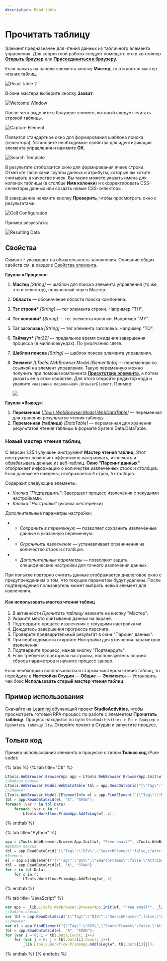 ```yaml
---
description: Read table
---
```


# Прочитать таблицу 


Элемент предназначен для чтения данных из табличного элемента управления. Для корректной работы следует помещать его в контейнер [**Открыть браузер**](https://docs.primo-rpa.ru/primo-rpa/g_elements/el_basic/els_browser/el_browser_open) или [**Присоединиться к браузеру**](https://docs.primo-rpa.ru/primo-rpa/g_elements/el_basic/els_browser/el_browser_attach).

Если нажать на панели элемента кнопку **Мастер**, то откроется мастер чтения таблиц. 

![Read Table 2](<../../../.gitbook/assets/image (207).png>)

В окне мастера выберите кнопку **Захват**.

![Welcome Window](<../../../.gitbook/assets/image (87).png>)

После чего выделите в браузере элемент, который следует считать строкой таблицы.

![Capture Element](<../../../.gitbook/assets/image (237).png>)

Появится стандартное окно для формирования шаблона поиска (селектора). Установите необходимые свойства для идентификации элемента управления и нажмите **ОК**.

![Search Template](<../../../.gitbook/assets/image (129).png>)

В результате отобразится окно для формирования ячеек строки. Отметьте галочками группы данных и атрибуты, которые вы хотите считывать в качестве ячеек. Вы также можете указать имена для колонок таблицы (в столбце **Имя колонки**) и скорректировать CSS-селекторы данных или создать новые CSS-селекторы. 

В завершение нажмите кнопку **Проверить**, чтобы просмотреть окно с результатами.

![Cell Configuration](<../../../.gitbook/assets/image (225).png>)

Пример результата:

![Resulting Data](<../../../.gitbook/assets/image (144).png>)


## Свойства
Символ `*` указывает на обязательность заполнения. Описание общих свойств см. в разделе [Свойства элемента](https://docs.primo-rpa.ru/primo-rpa/primo-studio/process/elements#svoistva-elementa).

**Группа «Процесс»**:

1. **Мастер** *[String]* — шаблон для поиска элемента управления (то же, что и селектор), полученный через Мастер. 
1. **Область**          — обозначение области поиска компонена.
1. **Тэг строки\*** *[String]* — тег элемента строки. Например "TH".
1. **Тэг колонки\*** *[String]* — тег элемента колонки. Например "MY".
1. **Тэг заголовка** *[String]* — тег элемента заголовка. Например "TO".
1. **Таймаут\*** *[Int32]* — предельное время ожидания завершения процесса (в миллисекундах). По умолчанию `10000`.
1. **Шаблон поиска** *[String]* — шаблон поиска элемента управления. 
1. **Элемент** *[LTools.WebBrowser.Model.IElementInfo]* — переменная со ссылкой на элемент управления. Такую переменную можно получить при помощи компонента [**Присутствие элемента**](https://docs.primo-rpa.ru/primo-rpa/g_elements/el_basic/els_uiinteraction/el_exists), а потом указать ее в этом свойстве. Для этого откройте редактор кода и укажите `<название переменной>.BrowserElement`. Пример:

    ![](<../../../.gitbook/assets/execute-js-browser-element.png>)
  

**Группа «Вывод»**:

1. **Переменная** *[LTools.WebBrowser.Model.WebDataTable](https://docs.primo-rpa.ru/primo-rpa/g_elements/el_basic/els_browser/datatypes/webdatatable)]* — переменная для хранения результатов чтения таблицы.
1. **Переменная (таблица)** *[DataTable]* — переменная для хранения результатов чтения таблицы в формате System.Data.DataTable.


###  Новый мастер чтения таблиц

С версии 1.25.1 улучшен инструмент **Мастер чтения таблиц**. Этот инструмент позволяет эффективно настраивать, извлекать и обрабатывать данные из веб-таблиц.
**Окно "Парсинг данных"** отображает информацию о количестве извлечённых строк и столбцов. Если данные не найдены, отображается `0` строк, `0` столбцов. 

Содержит следующие элементы:
  - *Кнопка "Подтвердить"*: Завершает процесс извлечения с текущими настройками.
  - *Кнопка "Настройки"* (иконка шестерёнки)
 
Дополнительные параметры настройки:

   * - *Сохранить в переменную* — позволяет сохранить извлечённые данные в указанную переменную.
   * - *Ограничить извлечение* — устанавливает ограничения на количество строк и столбцов.
   * - *Дополнительные параметры* — позволяют задать специфические настройки для точного извлечения данных.

При попытке повторно считать данные отображается диалоговое окно с предупреждением о том, что текущие параметры будут удалены. После подтверждения пользователь может выбрать новый элемент для извлечения.

#### Как использовать мастер чтения таблиц

1. В активности *Прочитать таблицу* нажмите на кнопку "Мастер".
2. Укажите место считывания данных на экране.
3. Подтвердите процесс извлечения с текущими настройками.
4. Дождитесь завершения прогресса парсинга.
5. Проверьте предварительный результат в окне "Парсинг данных".
6. При необходимости откройте *Настройки* для уточнения параметров извлечения.
7. Подтвердите процесс, нажав кнопку "Подтвердить".
8. Если требуется повторная настройка, воспользуйтесь опцией сброса параметров и начните процесс заново.

Если необходимо воспользоваться старым мастером чтения таблиц, то перейдите в **Настройки Студии** — **Общие** — **Элементы** — Установить чек бокс **Использовать старый мастер чтения таблиц**.

## Пример использования 

Скачайте на [Learning](https://github.com/PrimoRPA/Learning) обучающий проект **StudioActivities**, чтобы просмотреть готовый RPA-процесс по работе с элементом **Прочитать таблицу**. Процесс находится по пути `StudioActivities > Ru > Браузер > Прочитать таблицу.ltw`. Откройте проект в Студии и запустите процесс.


## Только код

Пример использования элемента в процессе с типом **Только код** (Pure code):

{% tabs %}
{% tab title="C#" %}
```csharp
LTools.WebBrowser.BrowserApp app = LTools.WebBrowser.BrowserApp.Init(wf, "Free email*", LTools.WebBrowser.Model.BrowserTypes_Short.IE);
//Шаблон поиска
LTools.WebBrowser.Model.WebDataTable tbl = app.ReadDataGrid("{\"Tag\":\"DIV\",\"SearchFrames\":false,\"Attributes\":[{\"Key\":\"CLASS\",\"Value\":\"header-bar\"}]}", "A", "SPAN");
//Элемент
LTools.WebBrowser.Model.IElementInfo el = app.FindElement("{\"Tag\":\"DIV\",\"SearchFrames\":false,\"Attributes\":[{\"Key\":\"CLASS\",\"Value\":\"header-bar\"}]}");
tbl = app.ReadDataGrid(el, "A", "SPAN");		
foreach (var r in tbl.Data)
	foreach (var c in r)
		LTools.Workflow.PrimoApp.AddToLog(wf, c);	
```
{% endtab %}

{% tab title="Python" %}
```python
app = LTools.WebBrowser.BrowserApp.Init(wf, "Free email*", LTools.WebBrowser.Model.BrowserTypes_Short.IE)
#Шаблон поиска
tbl = app.ReadDataGrid("{\"Tag\":\"DIV\",\"SearchFrames\":false,\"Attributes\":[{\"Key\":\"CLASS\",\"Value\":\"header-bar\"}]}", "A", "SPAN")
#Элемент
el = app.FindElement("{\"Tag\":\"DIV\",\"SearchFrames\":false,\"Attributes\":[{\"Key\":\"CLASS\",\"Value\":\"header-bar\"}]}")
tbl = app.ReadDataGrid(el, "A", "SPAN")
for r in tbl.Data:
	for c in r:
		LTools.Workflow.PrimoApp.AddToLog(wf, c)
```
{% endtab %}

{% tab title="JavaScript" %}
```javascript
var app = _lib.LTools.WebBrowser.BrowserApp.Init(wf, "Free email*", _lib.LTools.WebBrowser.Model.BrowserTypes_Short.IE);
//Шаблон поиска
var tbl = app.ReadDataGrid("{\"Tag\":\"DIV\",\"SearchFrames\":false,\"Attributes\":[{\"Key\":\"CLASS\",\"Value\":\"header-bar\"}]}", "A", "SPAN");
//Элемент
var el = app.FindElement("{\"Tag\":\"DIV\",\"SearchFrames\":false,\"Attributes\":[{\"Key\":\"CLASS\",\"Value\":\"header-bar\"}]}");
tbl = app.ReadDataGrid(el, "A", "SPAN");	
for (var i = 0; i < tbl.Data.Count; i++)
	for (var j = 0; j < tbl.Data[i].Count; j++)
		_lib.LTools.Workflow.PrimoApp.AddToLog(wf, tbl.Data[i][j]);
```
{% endtab %}
{% endtabs %}
